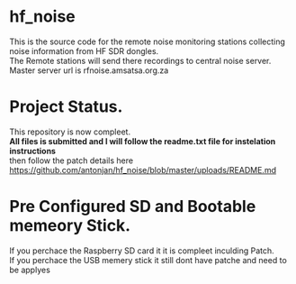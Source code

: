 # hf_noise<br>
This is the source code for the remote noise monitoring stations collecting noise information from HF SDR dongles.<br>
The Remote stations will send there recordings to central noise server.<br>
Master server url is rfnoise.amsatsa.org.za<br>
# Project Status.
This repository is now compleet.<br>
<b>All files is submitted and I will follow the readme.txt file for instelation instructions</b><br>
then follow the patch details here <a href="https://github.com/antonjan/hf_noise/blob/master/uploads/README.md">https://github.com/antonjan/hf_noise/blob/master/uploads/README.md</a><br>
# Pre Configured SD and Bootable memeory Stick.
If you perchace the Raspberry SD card it it is compleet inculding Patch.<br>
If you perchace the USB memery stick it still dont have patche and need to be applyes
